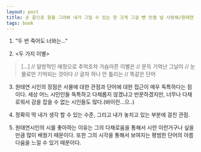 ```yaml
---
layout: post
title: 손 끝으로 원을 그려봐 네가 그릴 수 있는 한 크게 그걸 뺸 만큼 널 사랑해/원태연
tags: book
---
```


1. "두 번 죽어도 너와는..."

2.  <두 가지 이별>
> [...] // 일방적인 애정으로 추억조차 가슴아픈 이별은 // 문득 기억난 그날이 // 눈물로만 기억되는 것이다 // 글자 하나 안 틀리는 // 똑같은 단어

3. 원태연 시인의 장점은 사물에 대한 관점과 단어에 대한 접근이 매우 독특하다는 점이다. 세상 어느 시인인들 독특하고 다채롭지 않겠냐고 반문하겠지만, 너무나 다채로워서 감을 잡을 수 없는 시인들도 많다.(바이런...으..)

4. 정확히 딱 내가 생각 할 수 있는 수준, 그리고 내가 놓치고 있는 부분에 걸친 관점.

5. 원태연시인의 시를 좋아하는 이유는 그의 다채로움을 통해서 시란 이런거구나 싶을 만큼 많이 배웠기 때문이다. 또한 그의 시각을 통해서 보여지는 평범한 단어의 아름다움을 느낄 수 있기 때문이다.
